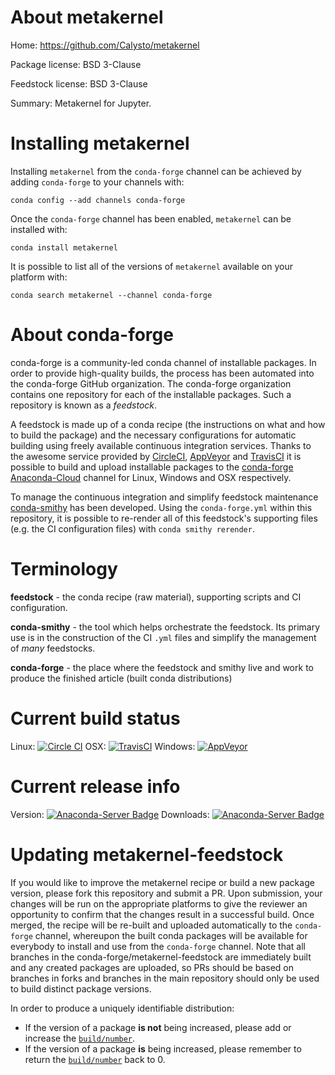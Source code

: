 About metakernel
================

Home: https://github.com/Calysto/metakernel

Package license: BSD 3-Clause

Feedstock license: BSD 3-Clause

Summary: Metakernel for Jupyter.



Installing metakernel
=====================

Installing `metakernel` from the `conda-forge` channel can be achieved by adding `conda-forge` to your channels with:

```
conda config --add channels conda-forge
```

Once the `conda-forge` channel has been enabled, `metakernel` can be installed with:

```
conda install metakernel
```

It is possible to list all of the versions of `metakernel` available on your platform with:

```
conda search metakernel --channel conda-forge
```


About conda-forge
=================

conda-forge is a community-led conda channel of installable packages.
In order to provide high-quality builds, the process has been automated into the
conda-forge GitHub organization. The conda-forge organization contains one repository
for each of the installable packages. Such a repository is known as a *feedstock*.

A feedstock is made up of a conda recipe (the instructions on what and how to build
the package) and the necessary configurations for automatic building using freely
available continuous integration services. Thanks to the awesome service provided by
[CircleCI](https://circleci.com/), [AppVeyor](http://www.appveyor.com/)
and [TravisCI](https://travis-ci.org/) it is possible to build and upload installable
packages to the [conda-forge](https://anaconda.org/conda-forge)
[Anaconda-Cloud](http://docs.anaconda.org/) channel for Linux, Windows and OSX respectively.

To manage the continuous integration and simplify feedstock maintenance
[conda-smithy](http://github.com/conda-forge/conda-smithy) has been developed.
Using the ``conda-forge.yml`` within this repository, it is possible to re-render all of
this feedstock's supporting files (e.g. the CI configuration files) with ``conda smithy rerender``.


Terminology
===========

**feedstock** - the conda recipe (raw material), supporting scripts and CI configuration.

**conda-smithy** - the tool which helps orchestrate the feedstock.
                   Its primary use is in the construction of the CI ``.yml`` files
                   and simplify the management of *many* feedstocks.

**conda-forge** - the place where the feedstock and smithy live and work to
                  produce the finished article (built conda distributions)

Current build status
====================

Linux: [![Circle CI](https://circleci.com/gh/conda-forge/metakernel-feedstock.svg?style=shield)](https://circleci.com/gh/conda-forge/metakernel-feedstock)
OSX: [![TravisCI](https://travis-ci.org/conda-forge/metakernel-feedstock.svg?branch=master)](https://travis-ci.org/conda-forge/metakernel-feedstock)
Windows: [![AppVeyor](https://ci.appveyor.com/api/projects/status/github/conda-forge/metakernel-feedstock?svg=True)](https://ci.appveyor.com/project/conda-forge/metakernel-feedstock/branch/master)

Current release info
====================
Version: [![Anaconda-Server Badge](https://anaconda.org/conda-forge/metakernel/badges/version.svg)](https://anaconda.org/conda-forge/metakernel)
Downloads: [![Anaconda-Server Badge](https://anaconda.org/conda-forge/metakernel/badges/downloads.svg)](https://anaconda.org/conda-forge/metakernel)


Updating metakernel-feedstock
=============================

If you would like to improve the metakernel recipe or build a new
package version, please fork this repository and submit a PR. Upon submission,
your changes will be run on the appropriate platforms to give the reviewer an
opportunity to confirm that the changes result in a successful build. Once
merged, the recipe will be re-built and uploaded automatically to the
`conda-forge` channel, whereupon the built conda packages will be available for
everybody to install and use from the `conda-forge` channel.
Note that all branches in the conda-forge/metakernel-feedstock are
immediately built and any created packages are uploaded, so PRs should be based
on branches in forks and branches in the main repository should only be used to
build distinct package versions.

In order to produce a uniquely identifiable distribution:
 * If the version of a package **is not** being increased, please add or increase
   the [``build/number``](http://conda.pydata.org/docs/building/meta-yaml.html#build-number-and-string).
 * If the version of a package **is** being increased, please remember to return
   the [``build/number``](http://conda.pydata.org/docs/building/meta-yaml.html#build-number-and-string)
   back to 0.

